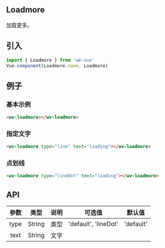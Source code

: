 Loadmore
---
加载更多。

## 引入

```js
import { Loadmore } from 'we-vue'
Vue.component(Loadmore.name, Loadmore)
```

## 例子

### 基本示例

```html
<wv-loadmore></wv-loadmore>
```

### 指定文字

```html
<wv-loadmore type="line" text="loading"></wv-loadmore>
```

### 点划线

```html
<wv-loadmore type="lineDot" text="loading"></wv-loadmore>
```

## API

|   参数   |   类型    |   说明   | 可选值  |  默认值  |
| :----: | :-----: | :----: | :--: | :---: |
| type  | String  |  类型   |  'default', 'lineDot'    |   'default'    |
| text  | String  |  文字   |      |       |
